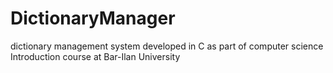 # DictionaryManager
dictionary management system developed in C as part of computer science Introduction course at Bar-Ilan University
